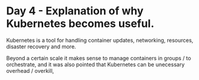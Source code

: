 # Day 4 - Explanation of why Kubernetes becomes useful.
Kubernetes is a tool for handling container updates, networking, resources, disaster recovery and more.

Beyond a certain scale it makes sense to manage containers in groups / to orchestrate,
and it was also pointed that Kubernetes can be unecessary overhead / overkill,